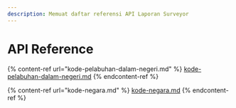 ```yaml
---
description: Memuat daftar referensi API Laporan Surveyor
---
```


# API Reference

{% content-ref url="kode-pelabuhan-dalam-negeri.md" %}
[kode-pelabuhan-dalam-negeri.md](kode-pelabuhan-dalam-negeri.md)
{% endcontent-ref %}

{% content-ref url="kode-negara.md" %}
[kode-negara.md](kode-negara.md)
{% endcontent-ref %}
